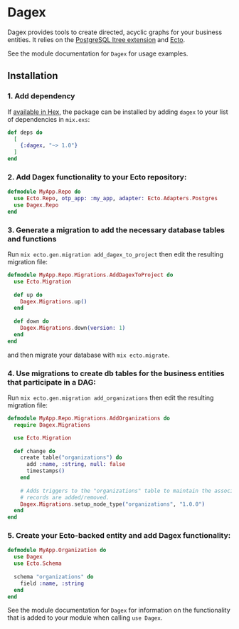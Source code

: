 # Dagex

Dagex provides tools to create directed, acyclic graphs for your business
entities. It relies on the [PostgreSQL ltree
extension](https://www.postgresql.org/docs/14/ltree.html) and
[Ecto](https://hexdocs.pm/ecto/Ecto.html).

See the module documentation for `Dagex` for usage examples.

## Installation

### 1. Add dependency

If [available in Hex](https://hex.pm/docs/publish), the package can be installed
by adding `dagex` to your list of dependencies in `mix.exs`:

```elixir
def deps do
  [
    {:dagex, "~> 1.0"}
  ]
end
```

### 2. Add Dagex functionality to your Ecto repository:

```elixir
defmodule MyApp.Repo do
  use Ecto.Repo, otp_app: :my_app, adapter: Ecto.Adapters.Postgres
  use Dagex.Repo
end
```

### 3. Generate a migration to add the necessary database tables and functions

Run `mix ecto.gen.migration add_dagex_to_project` then edit the resulting
migration file:

```elixir
defmodule MyApp.Repo.Migrations.AddDagexToProject do
  use Ecto.Migration
  
  def up do
    Dagex.Migrations.up()
  end
  
  def down do 
    Dagex.Migrations.down(version: 1)
  end
end
```

and then migrate your database with `mix ecto.migrate`.

### 4. Use migrations to create db tables for the business entities that participate in a DAG:

Run `mix ecto.gen.migration add_organizations` then edit the resulting migration
file:

```elixir
defmodule MyApp.Repo.Migrations.AddOrganizations do 
  require Dagex.Migrations

  use Ecto.Migration 
  
  def change do 
    create table("organizations") do
      add :name, :string, null: false
      timestamps()
    end
    
    # Adds triggers to the "organizations" table to maintain the associated DAG as
    # records are added/removed.
    Dagex.Migrations.setup_node_type("organizations", "1.0.0")
  end
end
```

### 5. Create your Ecto-backed entity and add Dagex functionality:

```elixir
defmodule MyApp.Organization do 
  use Dagex 
  use Ecto.Schema
  
  schema "organizations" do
    field :name, :string
  end
end
```

See the module documentation for `Dagex` for information on the functionality
that is added to your module when calling `use Dagex`.
